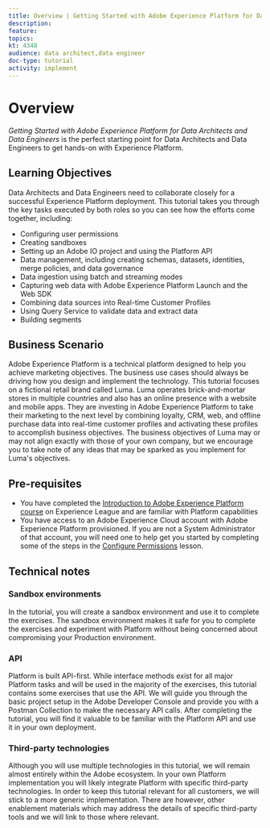 ```yaml
---
title: Overview | Getting Started with Adobe Experience Platform for Data Architects and Data Engineers
description: 
feature:
topics: 
kt: 4348
audience: data architect,data engineer
doc-type: tutorial
activity: implement
---
```


# Overview

_Getting Started with Adobe Experience Platform for Data Architects and Data Engineers_ is the perfect starting point for Data Architects and Data Engineers to get hands-on with Experience Platform.


<!--How do we address ETL-->

## Learning Objectives

Data Architects and Data Engineers need to collaborate closely for a successful Experience Platform deployment. This tutorial takes you through the key tasks executed by both roles so you can see how the efforts come together, including: 

* Configuring user permissions
* Creating sandboxes
* Setting up an Adobe IO project and using the Platform API
* Data management, including creating schemas, datasets, identities, merge policies, and data governance
* Data ingestion using batch and streaming modes
* Capturing web data with Adobe Experience Platform Launch and the Web SDK
* Combining data sources into Real-time Customer Profiles
* Using Query Service to validate data and extract data
* Building segments

## Business Scenario

Adobe Experience Platform is a technical platform designed to help you achieve marketing objectives. The business use cases should always be driving how you design and implement the technology. This tutorial focuses on a fictional retail brand called Luma. Luma operates brick-and-mortar stores in multiple countries and also has an online presence with a website and mobile apps. They are investing in Adobe Experience Platform to take their marketing to the next level by combining loyalty, CRM, web, and offline purchase data into real-time customer profiles and activating these profiles to accomplish business objectives. The business objectives of Luma may or may not align exactly with those of your own company, but we encourage you to take note of any ideas that may be sparked as you implement for Luma's objectives.

## Pre-requisites

* You have completed the [Introduction to Adobe Experience Platform course](https://experienceleague.adobe.com/?recommended=ExperiencePlatform-U-1-2020.1) on Experience League and are familiar with Platform capabilities
* You have access to an Adobe Experience Cloud account with Adobe Experience Platform provisioned.  If you are not a System Administrator of that account, you will need one to help get you started by completing some of the steps in the [Configure Permissions](configure-permissions.md) lesson.

## Technical notes

### Sandbox environments

In the tutorial, you will create a sandbox environment and use it to complete the exercises. The sandbox environment makes it safe for you to complete the exercises and experiment with Platform without being concerned about compromising your Production environment.

### API

Platform is built API-first. While interface methods exist for all major Platform tasks and will be used in the majority of the exercises, this tutorial contains some exercises that use the API. We will guide you through the basic project setup in the Adobe Developer Console and provide you with a Postman Collection to make the necessary API calls. After completing the tutorial, you will find it valuable to be familiar with the Platform API and use it in your own deployment.

### Third-party technologies

Although you will use multiple technologies in this tutorial, we will remain almost entirely within the Adobe ecosystem. In your own Platform implementation you will likely integrate Platform with specific third-party technologies. In order to keep this tutorial relevant for all customers, we will stick to a more generic implementation. There are however, other enablement materials which may address the details of specific third-party tools and we will link to those where relevant.

